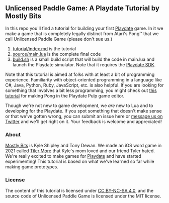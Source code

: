 ## Unlicensed Paddle Game: A Playdate Tutorial by Mostly Bits

In this repo you'll find a tutorial for building your first [Playdate](https://play.date/) game. In it we make a game that is completely legally distinct from Atari's Pong™ that we call Unlicensed Paddle Game (please don't sue us.)

1. [tutorial/index.md](tutorial/index.md) is the tutorial
2. [source/main.lua](source/main.lua) is the complete final code
3. [build.sh](build.sh) is a small build script that will build the code in main.lua and launch the Playdate simulator. Note that it requires the [Playdate SDK](https://play.date/dev/).

Note that this tutorial is aimed at folks with at least a bit of programming experience. Familiarity with object-oriented programming in a language like C#, Java, Python, Ruby, JavaScript, etc. is also helpful. If you are looking for something that involves a bit less programming, you might check out [this tutorial](https://devforum.play.date/t/pulp-pong-dev-tutorial/2315/1) for making Pong in the Playdate Pulp game editor.

Though we're not new to game development, we _are_ new to Lua and to developing for the Playdate. If you spot something that doesn't make sense or that we've gotten wrong, you can submit an issue here or [message us on Twitter](https://twitter.com/mostlybits) and we'll get right on it. Your feedback is welcome and appreciated!

### About
[Mostly Bits](https://mostlybits.co/) is Kyle Shipley and Tony Dewan. We made an iOS word game in 2021 called [Tiler More](http://tilermore.com/) that Kyle's mom loved and our friend Tyler hated. We're really excited to make games for [Playdate](https://play.date/) and have started experimenting! This tutorial is based on what we've learned so far while making game prototypes.

### License
The content of this tutorial is licensed under [CC BY-NC-SA 4.0](http://creativecommons.org/licenses/by-nc-sa/4.0/), and the source code of Unlicensed Paddle Game is licensed under the MIT license.
